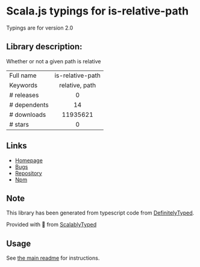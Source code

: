 
# Scala.js typings for is-relative-path

Typings are for version 2.0

## Library description:
Whether or not a given path is relative

|                    |                 |
| ------------------ | :-------------: |
| Full name          | is-relative-path |
| Keywords           | relative, path |
| # releases         | 0 |
| # dependents       | 14 |
| # downloads        | 11935621 |
| # stars            | 0 |

## Links
- [Homepage](https://github.com/mrjoelkemp/is-relative-path)
- [Bugs](https://github.com/mrjoelkemp/is-relative-path/issues)
- [Repository](https://github.com/mrjoelkemp/is-relative-path)
- [Npm](https://www.npmjs.com/package/is-relative-path)
    


## Note
This library has been generated from typescript code from [DefinitelyTyped](https://definitelytyped.org).

Provided with :purple_heart: from [ScalablyTyped](https://github.com/oyvindberg/ScalablyTyped)

## Usage
See [the main readme](../../readme.md) for instructions.


